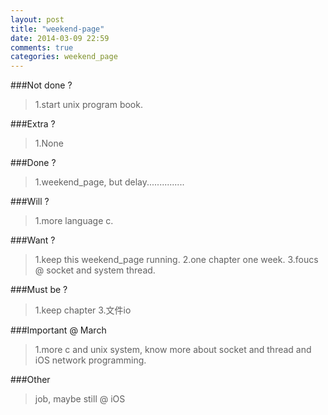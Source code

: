 ```yaml
---
layout: post
title: "weekend-page"
date: 2014-03-09 22:59
comments: true
categories: weekend_page
---
```

###Not done ?

>1.start unix program book.

###Extra ?
	
>1.None
       
###Done ?

>1.weekend_page, but delay...............
	
###Will ?

>1.more language c.

###Want ?

>1.keep this weekend_page running.
>2.one chapter one week. 
>3.foucs @ socket and system thread.

###Must be ?

>1.keep chapter 3.文件io

###Important @ March
	
>1.more c and unix system, know more about socket and thread and iOS network programming.
	
###Other 

>job, maybe still @ iOS